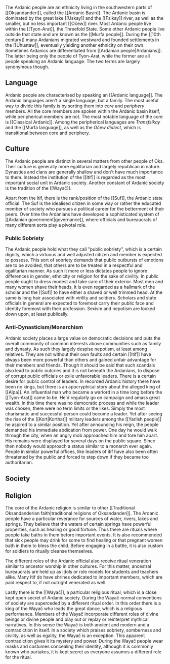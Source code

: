 The Ardanic people are an ethnicity living in the southwestern parts of [[Oksandanderi]], called the [[Ardanic Basin]]. The Ardanic basin is dominated by the great lake [[Uskay]] and the [[Fsikay]] river, as well as the smaller, but no less important [[Očew]] river. Most Ardanic people live within the [[Tyon-Arat]], the Threefold State. Some other Ardanic people live outside that state and are known as the [[Murfa people]]. During the [[10th century]] many Ardanians migrated westward and founded settlements in the [[Uhustaw]], eventually yielding another ethnicity on their own. Sometimes Ardanics are differentiated from [[Ardanian people|Ardanians]]. The latter being only the people of Tyon-Arat, while the former are all people speaking an Ardanic language. The two terms are largely synonymous though. 
## Language
Ardanic people are characterised by speaking an [[Ardanic language]]. The Ardanic languages aren't a single language, but a family. The most useful way to divide this family is by sorting them into *core* and *periphery* members. All the core members are spoken within the Ardanic basin itself, while peripherical members are not. The most notable language of the core is [[Classical Ardanic]]. Among the peripherical languages are *Transfsikay* and the [[Murfa language]], as well as the *Očew dialect*, which is transitional between core and periphery. 
## Culture 
The Ardanic people are distinct in several matters from other people of Oks. Their culture is generally more egalitarian and largely republican in nature. Dynasties and clans are generally shallow and don't have much importance to them. Instead the institution of the [[Itif]] is regarded as the most important social unit in Ardanic society. Another constant of Ardanic society is the tradition of the [[Wayač]]. 

Apart from the itif, there is the rank/position of the [[Suf]], the Ardanic state official. The Suf is the idealised citizen in some way or rather the educated member of society who pursues a political career for the betterment of their peers. Over time the Ardanians have developed a sophisticated system of [[Ardanian government|governance]], where officials and bureaucrats of many different sorts play a pivotal role. 
### Public Sobriety
The Ardanic people hold what they call "public sobriety", which is a certain dignity, which a virtuous and well adjusted citizen and member is expected to possess. This sort of sobriety demands that public outbursts of emotions are to be avoided, that others are to be treated in a respectful and egalitarian manner. As such it more or less dictates people to ignore differences in gender, ethnicity or religion for the sake of civility. In public people ought to dress modest and take care of their exterior. Most men and many women shave their heads, it is even regarded as a hallmark of the scholar and the [[Suf]] to have either a shaved or well trimmed head. At the same is long hair associated with virility and soldiers. Scholars and state officials in general are expected to foremost carry their public face and identity foremost with their profession. Sexism and nepotism are looked down upon, at least publically. 
### Anti-Dynasticism/Monarchism 
Ardanic society places a large value on democratic decisions and puts the overall community of common interests above communities such as family and dynasty. As such they largely despise nepotism, at least among relatives. They are not without their own faults and certain [[Itif]] have always been more powerful than others and gained unfair advantage for their members and friends. Though it should be said that such scandals also lead to public outcries and it is not beneath the Ardanians, to dispose of corrupt public officials or exile unfavorable leaders. There is a certain desire for public control of leaders. In recorded Ardanic history there have been no kings, but there is an apocryphical story about the alleged king of [[Alpa]]. An influential man who became a warlord in a time long before the [[Tyon-Arat]] came to be. He'd regularly go on campaign and amass great wealth. In this time there was no democratic process and while the leader was chosen, there were no term limits or the likes. Simply the most charismatic and successful person could become a leader. Yet after seeing the rise of the [[Kort|Korthat]] military leaders among the [[Yarlish people]] he aspired to a similar position. Yet after announcing his reign, the people demanded his immediate abdication from power. One day he would walk through the city, when an angry mob approached him and tore him apart. His remains were displayed for several days on the public square. Since then nobody would approach a status similar to a monarch ever again. 
People in similar powerful offices, like leaders of itif have also been often threatened by the public and forced to step down if they became too authoritarian. 
## Society

## Religion 
The core of the Ardanic religion is similar to other [[Traditional Oksandanderian faith|traditional religions of Oksandanderi]]. The Ardanic people have a particular reverance for sources of water, rivers, lakes and springs. They believe that the waters of certain springs have powerful properties, such as healing or good fortune. Thus there are rituals where people take baths in them before important events. It is also recommended that sick people may drink for some to find healing or that pregnant women bath in them to bless the child. Before engaging in a battle, it is also custom for soldiers to ritually cleanse themselves. 

The different roles of the Ardanic official also receive ritual veneration similar to ancestor worship in other cultures. For this matter, ancestral bureaucrats are held up as idols or role models for students and teachers alike. Many Itif do have shrines dedicated to important members, which are paid respect to, if not outright venerated as well. 

Lastly there is the [[Wayač]], a particular religious ritual, which is a close kept open secret of Ardanic society. During the Wayač normal conventions of society are superceded by a different ritual order. In this order there is a king of the Wayač who leads the great dance, which is a religious performance. Members of the Wayač incorporate different roles of divine beings or divine people and play out or replay or reinterpret mythical narratives. In this sense the Wayač is both ancient and modern and a contradiction in itself. In a society which praises sobriety, somberness and civility, as well as egality, the Wayač is an exception. This apparent contradiction gives it its mystery and power. During the Wayač people wear masks and costumes concealing their identity, although it is commonly known who partakes, it is kept secret as everyone assumes a different role for the ritual. 
